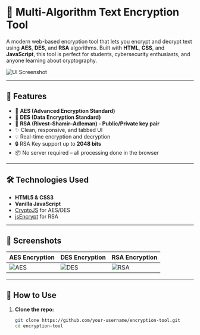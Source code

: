 # 🔐 Multi-Algorithm Text Encryption Tool

A modern web-based encryption tool that lets you encrypt and decrypt text using **AES**, **DES**, and **RSA** algorithms. Built with **HTML**, **CSS**, and **JavaScript**, this tool is perfect for students, cybersecurity enthusiasts, and anyone learning about cryptography.

![UI Screenshot](screenshot.png)

---

## 🚀 Features

- 🔐 **AES (Advanced Encryption Standard)**
- 🔐 **DES (Data Encryption Standard)**
- 🔐 **RSA (Rivest–Shamir–Adleman) - Public/Private key pair**
- ✨ Clean, responsive, and tabbed UI
- 💡 Real-time encryption and decryption
- 🔒 RSA Key support up to **2048 bits**
- 📦 No server required – all processing done in the browser

---

## 🛠️ Technologies Used

- **HTML5 & CSS3**
- **Vanilla JavaScript**
- [CryptoJS](https://cryptojs.gitbook.io/docs/) for AES/DES
- [jsEncrypt](https://github.com/travist/jsencrypt) for RSA

---

## 📸 Screenshots

| AES Encryption | DES Encryption | RSA Encryption |
|----------------|----------------|----------------|
| ![AES](screenshots/aes.png) | ![DES](screenshots/des.png) | ![RSA](screenshots/rsa.png) |

---

## 🧪 How to Use

1. **Clone the repo:**

   ```bash
   git clone https://github.com/your-username/encryption-tool.git
   cd encryption-tool


